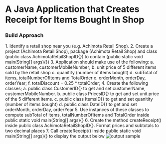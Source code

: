 <h1>A Java Application that Creates Receipt for Items Bought In Shop</h1>
<h3>Build Approach</h3>

<p>1. Identify a retail shop near you (e.g. Achimota Retail Shop). 
2. Create a project (Achimota Retail Shop), package (Achimota Retail Shop)
and class (public class AchimotaRetailShopID{}) to contain (public static void
main(String[] args){})
3. Application should make use of the following: 
a. customerName, customerMobileNumber;
b. unit price of 5 different items sold by the retail shop
c. quanitity (number of items bought)
d. subTotal of items, totalNumberOfItems and TotalOrder
e. orderMonth, orderDay, orderYear; 
f. totalDiscount = 0.25 * totalOrder;
4. Create the following classes; 
a. public class CustomerID{} to get and set customerName,
customerMobileNumber.
b. public class PricesID{} to get and set unit price of the 5 different items.
c. public class ItemsID{} to get and set quanitity (number of items bought)
d. public class DateID{} to get and set orderMonth, orderDay, orderYear
5. Use instances of these classes to compute subTotal of items, totalNumberOfItems
and TotalOrder inside public static void main(String[] args){} 
6. Create the method createReceipt() inside public class
AchimotaRetailShopID{}. Format prices and subtotals to two decimal places
7. Call createReceipt() inside public static void main(String[] args){} to display 
the output below
<img src="Output.jpg" alt = "output sample">














</p>